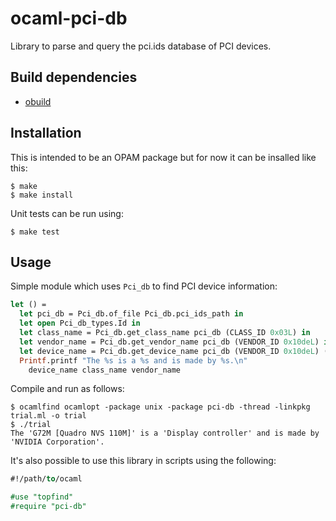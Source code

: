 ocaml-pci-db
============

Library to parse and query the pci.ids database of PCI devices.

Build dependencies
------------------

* [obuild](https://github.com/vincenthz/obuild)

Installation
------------
This is intended to be an OPAM package but for now it can be insalled like
this:
```
$ make
$ make install
```

Unit tests can be run using:
```
$ make test
```

Usage
-----

Simple module which uses `Pci_db` to find PCI device information:

```ocaml
let () =
  let pci_db = Pci_db.of_file Pci_db.pci_ids_path in
  let open Pci_db_types.Id in
  let class_name = Pci_db.get_class_name pci_db (CLASS_ID 0x03L) in
  let vendor_name = Pci_db.get_vendor_name pci_db (VENDOR_ID 0x10deL) in
  let device_name = Pci_db.get_device_name pci_db (VENDOR_ID 0x10deL) (DEVICE_ID 0x01daL) in
  Printf.printf "The %s is a %s and is made by %s.\n"
    device_name class_name vendor_name
```

Compile and run as follows:

```
$ ocamlfind ocamlopt -package unix -package pci-db -thread -linkpkg trial.ml -o trial
$ ./trial
The 'G72M [Quadro NVS 110M]' is a 'Display controller' and is made by 'NVIDIA Corporation'.
```

It's also possible to use this library in scripts using the following:

```ocaml
#!/path/to/ocaml

#use "topfind"
#require "pci-db"
```

